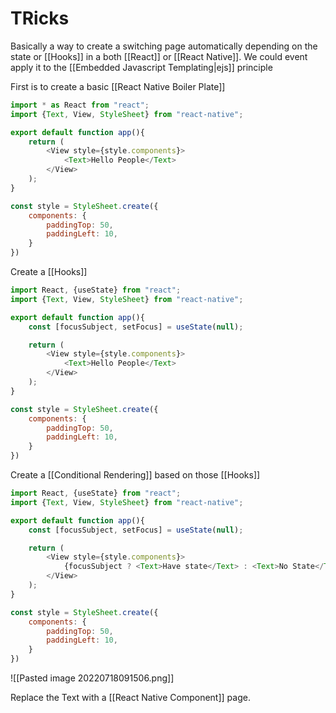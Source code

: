 # TRicks
Basically a way to create a switching page automatically depending on the state or [[Hooks]] in a both [[React]] or [[React Native]]. We could event apply it to the [[Embedded Javascript Templating|ejs]] principle

First is to create a basic [[React Native Boiler Plate]]
```js
import * as React from "react";
import {Text, View, StyleSheet} from "react-native";

export default function app(){
	return (
		<View style={style.components}>
			<Text>Hello People</Text>
		</View>
	);
}

const style = StyleSheet.create({
	components: {
		paddingTop: 50,
		paddingLeft: 10,
	}
})
```

Create a [[Hooks]]
```js
import React, {useState} from "react";
import {Text, View, StyleSheet} from "react-native";

export default function app(){
	const [focusSubject, setFocus] = useState(null);

	return (
		<View style={style.components}>
			<Text>Hello People</Text>
		</View>
	);
}

const style = StyleSheet.create({
	components: {
		paddingTop: 50,
		paddingLeft: 10,
	}
})
```

Create a [[Conditional Rendering]] based on those [[Hooks]]
```js
import React, {useState} from "react";
import {Text, View, StyleSheet} from "react-native";

export default function app(){
	const [focusSubject, setFocus] = useState(null);

	return (
		<View style={style.components}>
			{focusSubject ? <Text>Have state</Text> : <Text>No State</Text>}
		</View>
	);
}

const style = StyleSheet.create({
	components: {
		paddingTop: 50,
		paddingLeft: 10,
	}
})
```

![[Pasted image 20220718091506.png]]

Replace the Text with a [[React Native Component]] page. 

